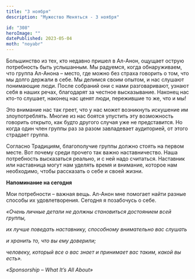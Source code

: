 ```yaml
---
title: "3 ноября"
description: "Мужество Меняться - 3 ноября"

id: "308"
heroImage: ""
datePublished: 2023-05-04
moth: "noyabr"
---
```


Большинство из тех, кто недавно пришел в Ал-Анон, ощущает острую потребность
быть услышанным. Мы радуемся, когда обнаруживаем, что группа Ал-Анона – место,
где можно без страха говорить о том, что мы долго держали в себе. Мы делимся
своим опытом, и нас слушают понимающие люди. После собраний они с нами
разговаривают, узнают себя в наших речах, благодарят за честное высказывание.
Наконец нас кто-то слушает, наконец нас ценят люди, пережившие то же, что и
мы!

Это внимание нас так греет, что у нас может возникнуть искушение им
злоупотреблять. Многие из нас боятся упустить эту возможность говорить
открыто, как будто другого случая уже не представится. Но когда один член
группы раз за разом завладевает аудиторией, от этого страдает группа.

Согласно Традициям, благополучие группы должно стоять на первом месте. Вот
почему среди прочего так важно наставничество. Наша потребность высказаться
реально, и с ней надо считаться. Наставник или наставница могут нам уделять
время и внимание, которое нам необходимо, чтобы рассказать о себе и своей
жизни.

**Напоминание на сегодня**

Мои потребности – важная вещь. Ал-Анон мне помогает найти разные способы их
удовлетворения. Сегодня я позабочусь о себе.

_«Очень личные детали не должны становиться достоянием всей группы,_

_их лучше поведать наставнику, способному внимательно вас слушать_

_и хранить то, что вы ему доверили;_

_человеку, который все о вас знает и принимает вас таким, какой вы есть»._

_«Sponsorship – What It’s All About»_
